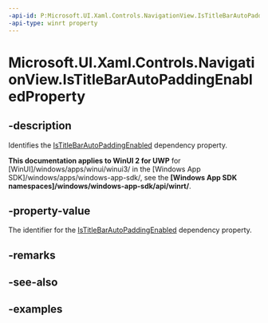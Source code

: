 ```yaml
---
-api-id: P:Microsoft.UI.Xaml.Controls.NavigationView.IsTitleBarAutoPaddingEnabledProperty
-api-type: winrt property
---
```


# Microsoft.UI.Xaml.Controls.NavigationView.IsTitleBarAutoPaddingEnabledProperty

<!--
public static Windows.UI.Xaml.DependencyProperty IsTitleBarAutoPaddingEnabledProperty { get; }
-->

## -description

Identifies the [IsTitleBarAutoPaddingEnabled](navigationview_istitlebarautopaddingenabled.md) dependency property.

**This documentation applies to WinUI 2 for UWP** for [WinUI]/windows/apps/winui/winui3/ in the [Windows App SDK]/windows/apps/windows-app-sdk/, see the **[Windows App SDK namespaces]/windows/windows-app-sdk/api/winrt/**.

## -property-value

The identifier for the [IsTitleBarAutoPaddingEnabled](navigationview_istitlebarautopaddingenabled.md) dependency property.

## -remarks

## -see-also

## -examples

